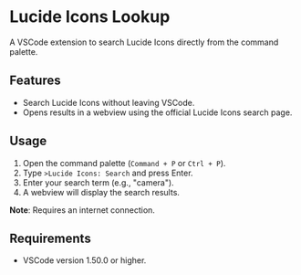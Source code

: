 # Lucide Icons Lookup

A VSCode extension to search Lucide Icons directly from the command palette.

## Features

- Search Lucide Icons without leaving VSCode.
- Opens results in a webview using the official Lucide Icons search page.

## Usage

1. Open the command palette (`Command + P` or `Ctrl + P`).
2. Type `>Lucide Icons: Search` and press Enter.
3. Enter your search term (e.g., "camera").
4. A webview will display the search results.

**Note**: Requires an internet connection.

## Requirements

- VSCode version 1.50.0 or higher.
